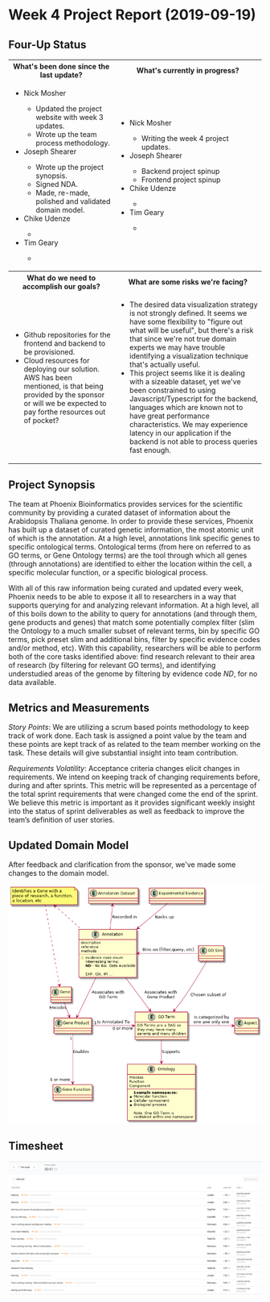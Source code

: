 # Week 4 Project Report (2019-09-19)

## Four-Up Status

<table>
  <tr>
    <th>What's been done since the last update?</th>
    <th>What's currently in progress?</th>
  </tr>
  <tr>
    <td>
      <ul>
        <li>Nick Mosher</li>
        <ul>
          <li>Updated the project website with week 3 updates.</li>
          <li>Wrote up the team process methodology.</li>
        </ul>
        <li>Joseph Shearer</li>
        <ul>
          <li>Wrote up the project synopsis.</li>
          <li>Signed NDA.</li>
          <li>Made, re-made, polished and validated domain model.</li>
        </ul>
        <li>Chike Udenze</li>
        <ul>
          <li></li>
        </ul>
        <li>Tim Geary</li>
        <ul>
          <li></li>
        </ul>
      </ul>
    </td>
    <td>
      <ul>
        <li>Nick Mosher</li>
        <ul>
          <li>Writing the week 4 project updates.</li>
        </ul>
        <li>Joseph Shearer</li>
        <ul>
          <li>Backend project spinup</li>
          <li>Frontend project spinup</li>
        </ul>
        <li>Chike Udenze</li>
        <ul>
          <li></li>
        </ul>
        <li>Tim Geary</li>
        <ul>
          <li></li>
        </ul>
      </ul>
    </td>
  </tr>
  <tr>
    <th>What do we need to accomplish our goals?</th>
    <th>What are some risks we're facing?</th>
  </tr>
  <tr>
    <td>
      <ul>
        <li>
          Github repositories for the frontend and backend to be
          provisioned.
        </li>
        <li>
          Cloud resources for deploying our solution. AWS has been
          mentioned, is that being provided by the sponsor or will
          we be expected to pay forthe resources out of pocket?
        </li>
      </ul>
    </td>
    <td>
      <ul>
        <li>
          The desired data visualization strategy is not strongly
          defined. It seems we have some flexibility to "figure out
          what will be useful", but there's a risk that since we're
          not true domain experts we may have trouble identifying
          a visualization technique that's actually useful.
        </li>
        <li>
          This project seems like it is dealing with a sizeable
          dataset, yet we've been constrained to using
          Javascript/Typescript for the backend, languages which are
          known not to have great performance characteristics. We
          may experience latency in our application if the backend is
          not able to process queries fast enough.
        </li>
      </ul>
    </td>
  </tr>
</table>

## Project Synopsis

The team at Phoenix Bioinformatics provides services for the scientific
community by providing a curated dataset of information about the
Arabidopsis Thaliana genome. In order to provide these services, Phoenix
has built up a dataset of curated genetic information, the most atomic
unit of which is the annotation. At a high level, annotations link
specific genes to specific ontological terms. Ontological terms (from
here on referred to as GO terms, or Gene Ontology terms) are the tool
through which all genes (through annotations) are identified to either
the location within the cell, a specific molecular function, or a specific biological process.

With all of this raw information being curated and updated every week,
Phoenix needs to be able to expose it all to researchers in a way that
supports querying for and analyzing relevant information. At a high level,
all of this boils down to the ability to query for annotations (and through
them, gene products and genes) that match some potentially complex filter
(slim the Ontology to a much smaller subset of relevant terms, bin by
specific GO terms, pick preset slim and additional bins, filter by specific
evidence codes and/or method, etc). With this capability, researchers will
be able to perform both of the core tasks identified above: find research
relevant to their area of research (by filtering for relevant GO terms),
and identifying understudied areas of the genome by filtering by evidence
code *ND*, for no data available.

## Metrics and Measurements

*Story Points*: We are utilizing a scrum based points methodology to keep
track of work done. Each task is assigned a point value by the team and
these points are kept track of as related to the team member working on
the task. These details will give substantial insight into team contribution.

*Requirements Volatility*: Acceptance criteria changes elicit changes in
requirements. We intend on keeping track of changing requirements before,
during and after sprints. This metric will be represented as a percentage
of the total sprint requirements that were changed come the end of the
sprint. We believe this metric is important as it provides significant
weekly insight into the status of sprint deliverables as well as feedback
to improve the team’s definition of user stories.

## Updated Domain Model

After feedback and clarification from the sponsor, we've made some changes
to the domain model.

![domain-model-2](./assets/domain_model_2.png)

## Timesheet

![timesheet-09-22](./assets/timesheet-2019-09-22.png)